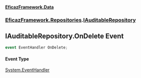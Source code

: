 #### [EficazFramework.Data](EficazFrameworkData.md 'EficazFramework Data')
### [EficazFramework.Repositories](EficazFrameworkData.md#EficazFramework.Repositories 'EficazFramework.Repositories').[IAuditableRepository](EficazFramework.Repositories/IAuditableRepository.md 'EficazFramework.Repositories.IAuditableRepository')

## IAuditableRepository.OnDelete Event

```csharp
event EventHandler OnDelete;
```

#### Event Type
[System.EventHandler](https://docs.microsoft.com/en-us/dotnet/api/System.EventHandler 'System.EventHandler')